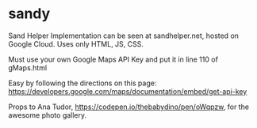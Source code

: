 # sandy
Sand Helper
Implementation can be seen at sandhelper.net, hosted on Google Cloud.
Uses only HTML, JS, CSS. 

Must use your own Google Maps API Key and put it in line 110 of gMaps.html
<script async defer src="https://maps.googleapis.com/maps/api/js?key=YOUR_API_KEY_HERE&callback=initMap"> </script>
Easy by following the directions on this page: https://developers.google.com/maps/documentation/embed/get-api-key

Props to Ana Tudor, https://codepen.io/thebabydino/pen/oWqpzw, for the awesome photo gallery.       
